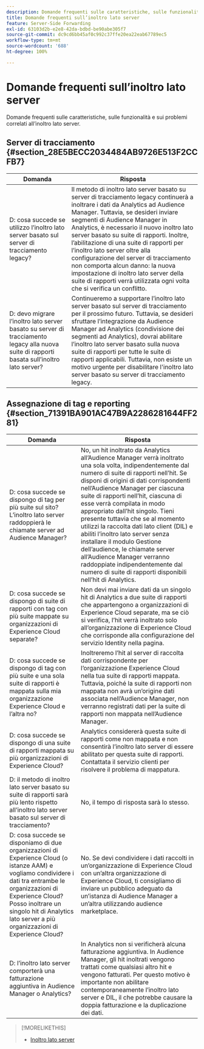 ```yaml
---
description: Domande frequenti sulle caratteristiche, sulle funzionalità e sui problemi correlati all’inoltro lato server.
title: Domande frequenti sull’inoltro lato server
feature: Server-Side Forwarding
exl-id: 63103d2b-e2e8-42da-bdbd-be90abe305f7
source-git-commit: dc9cd6bb45af0c992c37ffe20ea22eab67789ec5
workflow-type: tm+mt
source-wordcount: '688'
ht-degree: 100%

---
```


# Domande frequenti sull’inoltro lato server

Domande frequenti sulle caratteristiche, sulle funzionalità e sui problemi correlati all’inoltro lato server.

## Server di tracciamento {#section_28E5BECC2034484AB9726E513F2CCFB7}

| Domanda | Risposta |
|--- |--- |
| D: cosa succede se utilizzo l’inoltro lato server basato sul server di tracciamento legacy? | Il metodo di inoltro lato server basato su server di tracciamento legacy continuerà a inoltrare i dati da Analytics ad Audience Manager. Tuttavia, se desideri inviare segmenti di Audience Manager in Analytics, è necessario il nuovo inoltro lato server basato su suite di rapporti. Inoltre, l’abilitazione di una suite di rapporti per l’inoltro lato server oltre alla configurazione del server di tracciamento non comporta alcun danno: la nuova impostazione di inoltro lato server della suite di rapporti verrà utilizzata ogni volta che si verifica un conflitto. |
| D: devo migrare l’inoltro lato server basato su server di tracciamento legacy alla nuova suite di rapporti basata sull’inoltro lato server? | Continueremo a supportare l’inoltro lato server basato sul server di tracciamento per il prossimo futuro. Tuttavia, se desideri sfruttare l’integrazione da Audience Manager ad Analytics (condivisione dei segmenti ad Analytics), dovrai abilitare l’inoltro lato server basato sulla nuova suite di rapporti per tutte le suite di rapporti applicabili. Tuttavia, non esiste un motivo urgente per disabilitare l&#39;inoltro lato server basato su server di tracciamento legacy. |

## Assegnazione di tag e reporting {#section_71391BA901AC47B9A2286281644FF281}

| Domanda | Risposta |
|--- |--- |
| D: cosa succede se dispongo di tag per più suite sul sito? L’inoltro lato server raddoppierà le chiamate server ad Audience Manager? | No, un hit inoltrato da Analytics all’Audience Manager verrà inoltrato una sola volta, indipendentemente dal numero di suite di rapporti nell’hit. Se disponi di origini di dati corrispondenti nell’Audience Manager per ciascuna suite di rapporti nell’hit, ciascuna di esse verrà compilata in modo appropriato dall’hit singolo.  Tieni presente tuttavia che se al momento utilizzi la raccolta dati lato client (DIL) e abiliti l’inoltro lato server senza installare il modulo Gestione dell’audience, le chiamate server all’Audience Manager verranno raddoppiate indipendentemente dal numero di suite di rapporti disponibili nell’hit di Analytics. |
| D: cosa succede se dispongo di suite di rapporti con tag con più suite mappate su organizzazioni di Experience Cloud separate? | Non devi mai inviare dati da un singolo hit di Analytics a due suite di rapporti che appartengono a organizzazioni di Experience Cloud separate, ma se ciò si verifica, l’hit verrà inoltrato solo all’organizzazione di Experience Cloud che corrisponde alla configurazione del servizio Identity nella pagina. |
| D: cosa succede se dispongo di tag con più suite e una sola suite di rapporti è mappata sulla mia organizzazione Experience Cloud e l’altra no? | Inoltreremo l’hit al server di raccolta dati corrispondente per l’organizzazione Experience Cloud nella tua suite di rapporti mappata. Tuttavia, poiché la suite di rapporti non mappata non avrà un’origine dati associata nell’Audience Manager, non verranno registrati dati per la suite di rapporti non mappata nell’Audience Manager. |
| D: cosa succede se dispongo di una suite di rapporti mappata su più organizzazioni di Experience Cloud? | Analytics considererà questa suite di rapporti come non mappata e non consentirà l’inoltro lato server di essere abilitato per questa suite di rapporti. Contattata il servizio clienti per risolvere il problema di mappatura. |
| D: il metodo di inoltro lato server basato su suite di rapporti sarà più lento rispetto all’inoltro lato server basato sul server di tracciamento? | No, il tempo di risposta sarà lo stesso. |
| D: cosa succede se disponiamo di due organizzazioni di Experience Cloud (o istanze AAM) e vogliamo condividere i dati tra entrambe le organizzazioni di Experience Cloud? Posso inoltrare un singolo hit di Analytics lato server a più organizzazioni di Experience Cloud? | No. Se devi condividere i dati raccolti in un’organizzazione di Experience Cloud con un’altra organizzazione di Experience Cloud, ti consigliamo di inviare un pubblico adeguato da un’istanza di Audience Manager a un’altra utilizzando audience marketplace. |
| D: l’inoltro lato server comporterà una fatturazione aggiuntiva in Audience Manager o Analytics? | In Analytics non si verificherà alcuna fatturazione aggiuntiva. In Audience Manager, gli hit inoltrati vengono trattati come qualsiasi altro hit e vengono fatturati.  Per questo motivo è importante non abilitare contemporaneamente l’inoltro lato server e DIL, il che potrebbe causare la doppia fatturazione e la duplicazione dei dati. |

>[!MORELIKETHIS]
>
>* [Inoltro lato server](/help/admin/admin/c-manage-report-suites/c-edit-report-suites/general/c-server-side-forwarding/ssf.md)

